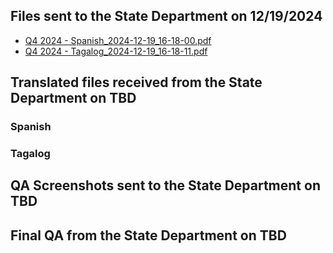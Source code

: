 ## Files sent to the State Department on 12/19/2024
- [Q4 2024 - Spanish_2024-12-19_16-18-00.pdf](https://github.com/user-attachments/files/18200541/Q4.2024.-.Spanish_2024-12-19_16-18-00.pdf)
- [Q4 2024 - Tagalog_2024-12-19_16-18-11.pdf](https://github.com/user-attachments/files/18200538/Q4.2024.-.Tagalog_2024-12-19_16-18-11.pdf)

## Translated files received from the State Department on TBD

### Spanish

### Tagalog

## QA Screenshots sent to the State Department on TBD


## Final QA from the State Department on TBD
